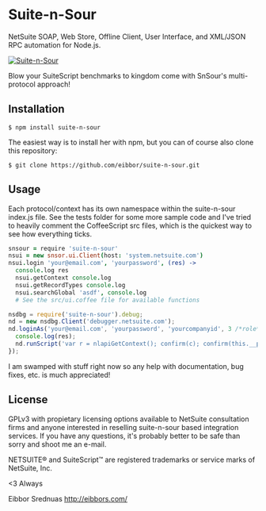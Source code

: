 # Suite-n-Sour

  NetSuite SOAP, Web Store, Offline Client, User Interface, and XML/JSON RPC automation for Node.js.

 [![Suite-n-Sour](http://eibbors.com/img/snsour.png)](http://github.com/eibbors/suite-n-sour)

   Blow your SuiteScript benchmarks to kingdom come with SnSour's multi-protocol approach!

## Installation

    $ npm install suite-n-sour

  The easiest way is to install her with npm, but you can of course also clone this repository:

    $ git clone https://github.com/eibbor/suite-n-sour.git

## Usage

  Each protocol/context has its own namespace within the suite-n-sour index.js file. See the tests folder 
  for some more sample code and I've tried to heavily comment the CoffeeScript src files, which is the quickest
  way to see how everything ticks.

```coffeescript
snsour = require 'suite-n-sour'
nsui = new snsor.ui.Client(host: 'system.netsuite.com')
nsui.login 'your@email.com', 'yourpassword', (res) ->
  console.log res
  nsui.getContext console.log
  nsui.getRecordTypes console.log
  nsui.searchGlobal 'asdf', console.log
  # See the src/ui.coffee file for available functions
```

```javascript
nsdbg = require('suite-n-sour').debug;
nd = new nsdbg.Client('debugger.netsuite.com');
nd.loginAs('your@email.com', 'yourpassword', 'yourcompanyid', 3 /*role*/, function(res) {
  console.log(res);
  nd.runScript('var r = nlapiGetContext(); confirm(c); confirm(this.__proto__.toSource());', console.log);
});
```
  I am swamped with stuff right now so any help with documentation, bug fixes, etc. is much appreciated!

## License

  GPLv3 with propietary licensing options available to NetSuite consultation firms and anyone interested in reselling suite-n-sour based integration services. If you have any questions, it's probably better to be safe than sorry and shoot me an e-mail. 

  NETSUITE® and SuiteScript™ are registered trademarks or service marks of NetSuite, Inc.
  
<3 Always

Eibbor Srednuas
http://eibbors.com/

